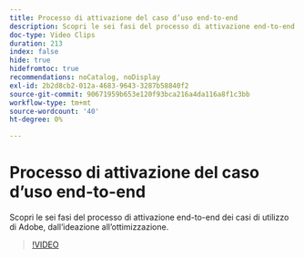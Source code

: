 ```yaml
---
title: Processo di attivazione del caso d’uso end-to-end
description: Scopri le sei fasi del processo di attivazione end-to-end dei casi di utilizzo di Adobe, dall’ideazione all’ottimizzazione.
doc-type: Video Clips
duration: 213
index: false
hide: true
hidefromtoc: true
recommendations: noCatalog, noDisplay
exl-id: 2b2d8cb2-012a-4683-9643-3287b58840f2
source-git-commit: 90671959b653e120f93bca216a4da116a8f1c3bb
workflow-type: tm+mt
source-wordcount: '40'
ht-degree: 0%

---
```


# Processo di attivazione del caso d’uso end-to-end

Scopri le sei fasi del processo di attivazione end-to-end dei casi di utilizzo di Adobe, dall’ideazione all’ottimizzazione.

<!-- 65_S651_3442537_212_endtoend-use-case-activation-process -->
>[!VIDEO](https://video.tv.adobe.com/v/3458248/?learn=on&enablevpops=true)

